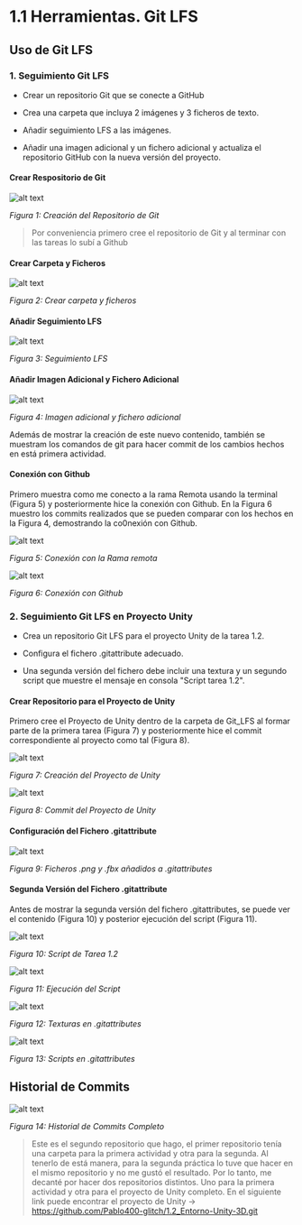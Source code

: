 # 1.1 Herramientas. Git LFS

## Uso de Git LFS

### 1. Seguimiento Git LFS

* Crear un repositorio Git que se conecte a GitHub

* Crea una carpeta que incluya 2 imágenes y 3 ficheros de texto. 

* Añadir seguimiento LFS a las imágenes.

* Añadir una imagen adicional y un fichero adicional y actualiza el repositorio GitHub con la nueva versión del proyecto.

#### Crear Respositorio de Git

![alt text](images/Git%20LFS%200.png)

*Figura 1: Creación del Repositorio de Git*

> Por conveniencia primero cree el repositorio de Git y al terminar con las tareas lo subí a Github

#### Crear Carpeta y Ficheros

![alt text](images/Git%20LFS%200.5.png)

*Figura 2: Crear carpeta y ficheros*

#### Añadir Seguimiento LFS 

![alt text](images/Git%20LFS%201.png)

*Figura 3: Seguimiento LFS*

#### Añadir Imagen Adicional y Fichero Adicional

![alt text](images/Git%20LFS%202.png)

*Figura 4: Imagen adicional y fichero adicional*

Además de mostrar la creación de este nuevo contenido, también se muestram los comandos de git para hacer commit de los cambios hechos en está primera actividad.

#### Conexión con Github

Primero muestra como me conecto a la rama Remota usando la terminal (Figura 5) y posteriormente hice la conexión con Github. En la Figura 6 muestro los commits realizados que se pueden comparar con los hechos en la Figura 4, demostrando la co0nexión con Github.

![alt text](images/Git%20LFS%203.png)

*Figura 5: Conexión con la Rama remota*

![alt text](images/Git%20LFS%204.png)

*Figura 6: Conexión con Github*

### 2. Seguimiento Git LFS en Proyecto Unity

* Crea un repositorio Git LFS para el proyecto Unity de la tarea 1.2. 

* Configura el fichero .gitattribute adecuado. 

* Una segunda versión del fichero debe incluir una textura y un segundo script que muestre el mensaje en consola "Script tarea 1.2".

#### Crear Repositorio para el Proyecto de Unity

Primero cree el Proyecto de Unity dentro de la carpeta de Git_LFS al formar parte de la primera tarea (Figura 7) y posteriormente hice el commit correspondiente al proyecto como
tal (Figura 8).

![alt text](images/Unity%201.png)

*Figura 7: Creación del Proyecto de Unity*

![alt text](images/Unity%203.png)

*Figura 8: Commit del Proyecto de Unity*

#### Configuración del Fichero .gitattribute

![alt text](images/Unity%202.png)

*Figura 9: Ficheros .png y .fbx añadidos a .gitattributes*

#### Segunda Versión del Fichero .gitattribute

Antes de mostrar la segunda versión del fichero .gitattributes, se puede ver el contenido (Figura 10) y posterior ejecución del script (Figura 11). 

![alt text](images/Unity%204.png)

*Figura 10: Script de Tarea 1.2*

![alt text](images/Unity%205.png)

*Figura 11: Ejecución del Script*

![alt text](images/Unity%206.png)

*Figura 12: Texturas en .gitattributes*

![alt text](images/Unity%207.png)

*Figura 13: Scripts en .gitattributes*

## Historial de Commits

![alt text](images/Unity%208.png)

*Figura 14: Historial de Commits Completo*

> Este es el segundo repositorio que hago, el primer repositorio tenía una carpeta para la primera actividad y otra para la segunda. Al tenerlo de está manera, para la segunda práctica lo tuve que hacer en el mismo repositorio y no me gustó el resultado. Por lo tanto, me decanté por hacer dos repositorios distintos. Uno para la primera actividad y otra para el proyecto de Unity completo. En el siguiente link puede encontrar el proyecto de Unity -> https://github.com/Pablo400-glitch/1.2_Entorno-Unity-3D.git
